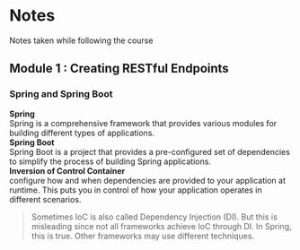# Notes
Notes taken while following the course

## Module 1 : Creating RESTful Endpoints

### Spring and Spring Boot
**Spring**  
Spring is a comprehensive framework that provides various modules for building different types of applications.  
**Spring Boot**  
Spring Boot is a project that provides a pre-configured set of dependencies to simplify the process of building Spring applications.  
**Inversion of Control Container**  
configure how and when dependencies are provided to your application at runtime. 
This puts you in control of how your application operates in different scenarios.  
> Sometimes IoC is also called Dependency Injection (DI).
> But this is misleading since not all frameworks achieve IoC through DI.
> In Spring, this is true. Other frameworks may use different techniques.